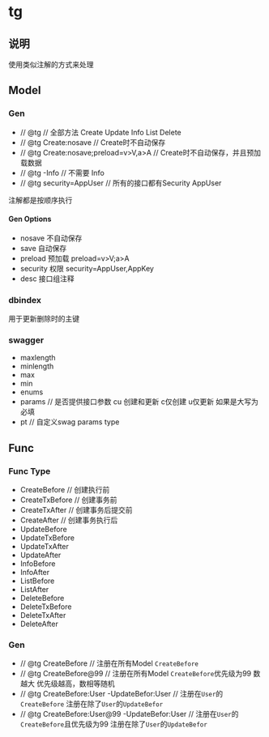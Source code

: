 # tg

## 说明
使用类似注解的方式来处理

## Model

### Gen 
* // @tg                // 全部方法 Create Update Info List Delete
* // @tg Create:nosave  // Create时不自动保存
* // @tg Create:nosave;preload=v>V,a>A  // Create时不自动保存，并且预加载数据
* // @tg -Info          // 不需要 Info
* // @tg security=AppUser // 所有的接口都有Security AppUser

注解都是按顺序执行

#### Gen Options

* nosave 不自动保存
* save 自动保存
* preload 预加载  preload=v>V;a>A
* security 权限 security=AppUser,AppKey
* desc 接口组注释

### dbindex
用于更新删除时的主键

### swagger

* maxlength
* minlength
* max
* min
* enums
* params                  // 是否提供接口参数 cu 创建和更新 c仅创建 u仅更新 如果是大写为必填
* pt                      // 自定义swag params type


## Func

### Func Type
* CreateBefore          // 创建执行前
* CreateTxBefore        // 创建事务前
* CreateTxAfter         // 创建事务后提交前
* CreateAfter           // 创建事务执行后
* UpdateBefore
* UpdateTxBefore
* UpdateTxAfter
* UpdateAfter
* InfoBefore
* InfoAfter
* ListBefore
* ListAfter
* DeleteBefore
* DeleteTxBefore
* DeleteTxAfter
* DeleteAfter

### Gen

* // @tg CreateBefore      // 注册在所有Model `CreateBefore`
* // @tg CreateBefore@99   // 注册在所有Model `CreateBefore`优先级为99 数越大 优先级越高，数相等随机
* // @tg CreateBefore:User -UpdateBefor:User    // 注册在`User`的`CreateBefore` 注册在除了`User`的`UpdateBefor`
* // @tg CreateBefore:User@99 -UpdateBefor:User // 注册在`User`的`CreateBefore`且优先级为99 注册在除了`User`的`UpdateBefor`
